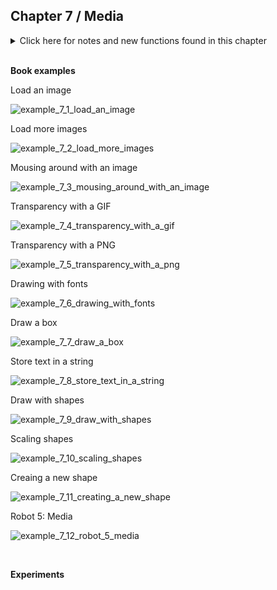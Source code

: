 
## Chapter 7 / Media


<details>
<summary markdown="span">Click here for notes and new functions found in this chapter</summary>

- PImage, PFont, String, and PShape.
- loadImage() three steps to follow before you can draw an image to the screen: 1. Add the image to the sketch’s data folder. 2. Create a variable to store the image. 3. Load the image into the variable with loadImage().
- image() you can then draw the image on the screen with this function. The parameters: The first parameter to image() specifies the image to draw; the second and third set the x and y coordinates. Optional fourth and fifth parameters to the image function set the width and height to draw the image. If the fourth and fifth parameters are not used, the image is drawn at the size at which it was created.
- The loadImage variable can't be called until after setup() is called, so you must/may have to initialise the img variable to None (img=None) as a special Python placeholder value allowing us to create a variable, but leave it 'empty'. Only in setup(), do we call the loadImage function and assign a real value to the img variable ( e.g. img = loadImage("lunar.jpg") ).
- The following websites are good places to find fonts with open licenses to use with Processing: http://www.google.com/fonts , http://openfontlibrary.org , http://www.theleagueofmoveabletype.com.
- Loading fonts and adding words to a sketch: add font to data folder, create variable to store the font, create the font and assign it to the variable with createFont(), use  textFont() to set the current font. 
- text() The first parameter to text() is the character(s) to draw to the screen. (Notice that the characters are enclosed within quotes.) The second and third parameters set the horizontal and vertical location. The location is relative to the baseline of the text. You can also set text to draw inside a box by adding fourth and fifth parameters that specify the width and height of the box.
- Creating a new shape: shape() , loadShape(), createShape() ,beginShape() , endShape() and shapeMode(CENTER) Vector shapes in the SVG format can be displayed in a different way, using loadShape(). Making a custom PShape with createShape() can make sketches more efficient when the same shape is drawn many times. Processing doesn't support all SVG features. See PShape documentation. 

</details>


<br/>

**Book examples**



Load an image

![example_7_1_load_an_image]()

Load more images

![example_7_2_load_more_images]()

Mousing around with an image

![example_7_3_mousing_around_with_an_image]()

Transparency with a GIF

![example_7_4_transparency_with_a_gif]()

Transparency with a PNG

![example_7_5_transparency_with_a_png]()

Drawing with fonts

![example_7_6_drawing_with_fonts]()

Draw a box

![example_7_7_draw_a_box]()

Store text in a string

![example_7_8_store_text_in_a_string]()

Draw with shapes

![example_7_9_draw_with_shapes]()

Scaling shapes

![example_7_10_scaling_shapes]()

Creaing a new shape

![example_7_11_creating_a_new_shape]()

Robot 5: Media

![example_7_12_robot_5_media]()


<br/>

**Experiments**

<br/>